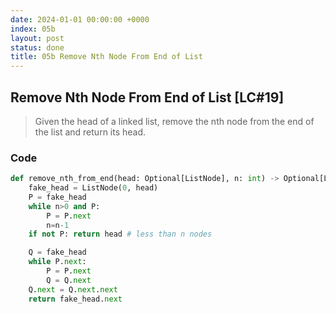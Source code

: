 ```yaml
---
date: 2024-01-01 00:00:00 +0000
index: 05b
layout: post
status: done
title: 05b Remove Nth Node From End of List
---
```


## Remove Nth Node From End of List [LC#19]
> Given the head of a linked list, remove the nth node from the end of the list and return its head.

### Code
```python
def remove_nth_from_end(head: Optional[ListNode], n: int) -> Optional[ListNode]:
    fake_head = ListNode(0, head)
    P = fake_head
    while n>0 and P:
        P = P.next
        n=n-1
    if not P: return head # less than n nodes

    Q = fake_head
    while P.next:
        P = P.next
        Q = Q.next
    Q.next = Q.next.next
    return fake_head.next
```